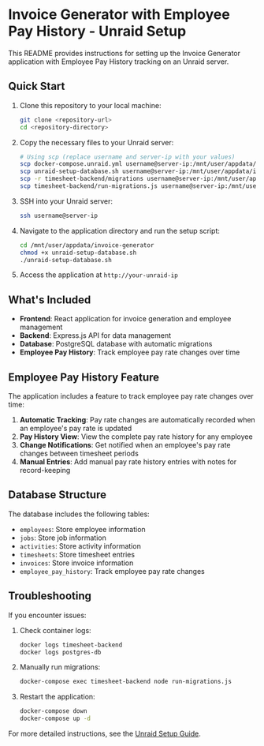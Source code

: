 # Invoice Generator with Employee Pay History - Unraid Setup

This README provides instructions for setting up the Invoice Generator application with Employee Pay History tracking on an Unraid server.

## Quick Start

1. Clone this repository to your local machine:
   ```bash
   git clone <repository-url>
   cd <repository-directory>
   ```

2. Copy the necessary files to your Unraid server:
   ```bash
   # Using scp (replace username and server-ip with your values)
   scp docker-compose.unraid.yml username@server-ip:/mnt/user/appdata/invoice-generator/docker-compose.yml
   scp unraid-setup-database.sh username@server-ip:/mnt/user/appdata/invoice-generator/
   scp -r timesheet-backend/migrations username@server-ip:/mnt/user/appdata/invoice-generator/timesheet-backend/
   scp timesheet-backend/run-migrations.js username@server-ip:/mnt/user/appdata/invoice-generator/timesheet-backend/
   ```

3. SSH into your Unraid server:
   ```bash
   ssh username@server-ip
   ```

4. Navigate to the application directory and run the setup script:
   ```bash
   cd /mnt/user/appdata/invoice-generator
   chmod +x unraid-setup-database.sh
   ./unraid-setup-database.sh
   ```

5. Access the application at `http://your-unraid-ip`

## What's Included

- **Frontend**: React application for invoice generation and employee management
- **Backend**: Express.js API for data management
- **Database**: PostgreSQL database with automatic migrations
- **Employee Pay History**: Track employee pay rate changes over time

## Employee Pay History Feature

The application includes a feature to track employee pay rate changes over time:

1. **Automatic Tracking**: Pay rate changes are automatically recorded when an employee's pay rate is updated
2. **Pay History View**: View the complete pay rate history for any employee
3. **Change Notifications**: Get notified when an employee's pay rate changes between timesheet periods
4. **Manual Entries**: Add manual pay rate history entries with notes for record-keeping

## Database Structure

The database includes the following tables:

- `employees`: Store employee information
- `jobs`: Store job information
- `activities`: Store activity information
- `timesheets`: Store timesheet entries
- `invoices`: Store invoice information
- `employee_pay_history`: Track employee pay rate changes

## Troubleshooting

If you encounter issues:

1. Check container logs:
   ```bash
   docker logs timesheet-backend
   docker logs postgres-db
   ```

2. Manually run migrations:
   ```bash
   docker-compose exec timesheet-backend node run-migrations.js
   ```

3. Restart the application:
   ```bash
   docker-compose down
   docker-compose up -d
   ```

For more detailed instructions, see the [Unraid Setup Guide](unraid-setup-guide-updated.md).
